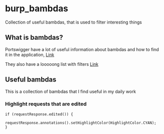 # burp_bambdas
Collection of useful bambdas, that is used to filter interesting things


## What is bambdas?
Portswigger have a lot of useful information about bambdas and how to find it in the application, [Link](https://portswigger.net/burp/documentation/desktop/tools/proxy/http-history/bambdas)

They also have a looooong list with filters [Link](https://github.com/PortSwigger/bambdas/tree/main/Filter/Proxy/HTTP) 

## Useful bambdas
This is a collection of bambdas that I find useful in my daily work

### Highlight requests that are edited
```
if (requestResponse.edited()) {
     requestResponse.annotations().setHighlightColor(HighlightColor.CYAN);
}
```


